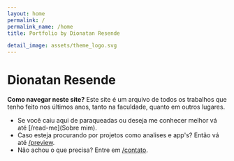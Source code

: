 ```yaml
---
layout: home
permalink: /
permalink_name: /home
title: Portfolio by Dionatan Resende

detail_image: assets/theme_logo.svg
---
```


# Dionatan Resende

**Como navegar neste site?** Este site é um arquivo de todos os trabalhos que tenho feito nos últimos anos, tanto na faculdade, quanto em outros lugares. 

- Se você caiu aqui de paraqueadas ou deseja me conhecer melhor vá até [/read-me](Sobre mim).
- Caso esteja procurando por projetos como analises e app's? Então vá até [/preview]().
- Não achou o que precisa? Entre em [/contato](Contato).
